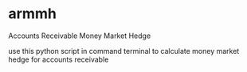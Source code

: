 # armmh
Accounts Receivable Money Market Hedge

use this python script in command terminal to calculate money market hedge for accounts receivable
